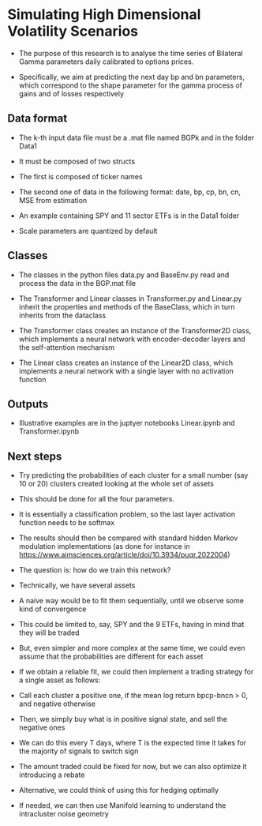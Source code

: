 # Simulating High Dimensional Volatility Scenarios

- The purpose of this research is to analyse the time series of Bilateral Gamma parameters daily calibrated to options prices.

- Specifically, we aim at predicting the next day bp and bn parameters, which correspond to the shape parameter for the gamma process of gains and of losses respectively

## Data format

- The k-th input data file must be a .mat file named BGPk and in the folder Data1

- It must be composed of two structs

- The first is composed of ticker names

- The second one of data in the following format: date, bp, cp, bn, cn, MSE from estimation

- An example containing SPY and 11 sector ETFs is in the Data1 folder

- Scale parameters are quantized by default

## Classes

- The classes in the python files data.py and BaseEnv.py read and process the data in the BGP.mat file

- The Transformer and Linear classes in Transformer.py and Linear.py inherit the properties and methods of the BaseClass, which in turn inherits from the dataclass

- The Transformer class creates an instance of the Transformer2D class, which implements a neural network with encoder-decoder layers and the self-attention mechanism

- The Linear class creates an instance of the Linear2D class, which implements a neural network with a single layer with no activation function

## Outputs

- Illustrative examples are in the juptyer notebooks Linear.ipynb and Transformer.ipynb

## Next steps

- Try predicting the probabilities of each cluster for a small number (say 10 or 20) clusters created looking at the whole set of assets  
- This should be done for all the four parameters.
- It is essentially a classification problem, so the last layer activation function needs to be softmax
- The results should then be compared with standard hidden Markov modulation implementations (as done for instance in https://www.aimsciences.org/article/doi/10.3934/puqr.2022004)

- The question is: how do we train this network?
- Technically, we have several assets
- A naive way would be to fit them sequentially, until we observe some kind of convergence
- This could be limited to, say, SPY and the 9 ETFs, having in mind that they will be traded
- But, even simpler and more complex at the same time, we could even assume that the probabilities are different for each asset

- If we obtain a reliable fit, we could then implement a trading strategy for a single asset as follows:
- Call each cluster a positive one, if the mean log return bpcp-bncn > 0, and negative otherwise
- Then, we simply buy what is in positive signal state, and sell the negative ones
- We can do this every T days, where T is the expected time it takes for the majority of signals to switch sign
- The amount traded could be fixed for now, but we can also optimize it introducing a rebate

- Alternative, we could think of using this for hedging optimally
- If needed, we can then use Manifold learning to understand the intracluster noise geometry
